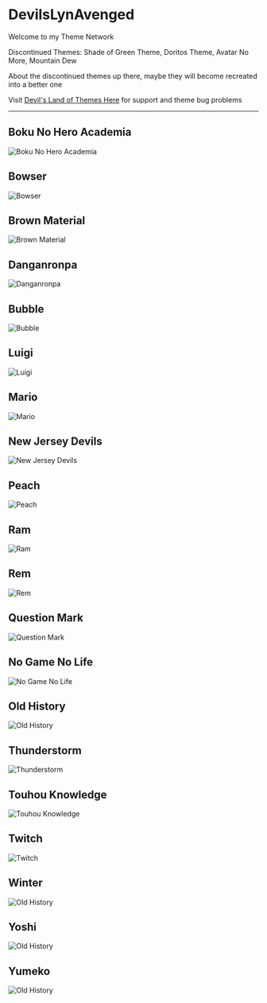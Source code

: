 # DevilsLynAvenged
Welcome to my Theme Network

Discontinued Themes: 
Shade of Green Theme,
Doritos Theme,
Avatar No More,
Mountain Dew

About the discontinued themes up there, maybe they will become recreated into a better one

Visit [Devil's Land of Themes Here](https://discord.gg/CZCbtRq) for support and theme bug problems

---
## Boku No Hero Academia
![Boku No Hero Academia](https://i.imgur.com/CcmFff2.jpg)

## Bowser
![Bowser](https://i.imgur.com/Pxk84dT.png)

## Brown Material
![Brown Material](https://i.imgur.com/5sCd9Cl.png)

## Danganronpa
![Danganronpa](https://i.imgur.com/DyeV9Ri.jpg)

## Bubble
![Bubble](https://i.imgur.com/AimbfEC.png)

## Luigi
![Luigi](https://i.imgur.com/9p62va3.png)

## Mario
![Mario](https://i.imgur.com/DC626HA.png)

## New Jersey Devils
![New Jersey Devils](https://i.imgur.com/mScUSBP.png)

## Peach
![Peach](https://i.imgur.com/Acqc9Gt.png)

## Ram
![Ram](https://i.imgur.com/QBCIKaT.png)

## Rem
![Rem](https://i.imgur.com/wL3tbpD.png)

## Question Mark
![Question Mark](https://i.imgur.com/7NYnOxL.png)

## No Game No Life
![No Game No Life](https://i.imgur.com/QZFJcB6.png)

## Old History
![Old History](https://i.imgur.com/LRBSOGe.png)

## Thunderstorm
![Thunderstorm](https://i.imgur.com/LRBSOGe.png)

## Touhou Knowledge
![Touhou Knowledge](https://i.imgur.com/LRBSOGe.png)

## Twitch
![Twitch](https://i.imgur.com/LRBSOGe.png)

## Winter
![Old History](https://i.imgur.com/LRBSOGe.png)

## Yoshi
![Old History](https://i.imgur.com/LRBSOGe.png)

## Yumeko
![Old History](https://i.imgur.com/LRBSOGe.png)
